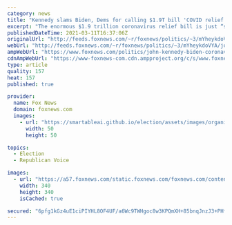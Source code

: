 ```yaml
---
category: news
title: "Kennedy slams Biden, Dems for calling $1.9T bill 'COVID relief': 'Right, and the stripper really likes you'"
excerpt: "The enormous $1.9 trillion coronavirus relief bill is just “spending porn,” Sen. John Kennedy, R-La., said on Thursday."
publishedDateTime: 2021-03-11T16:37:06Z
originalUrl: "http://feeds.foxnews.com/~r/foxnews/politics/~3/mYheykdoVYA/john-kennedy-biden-coronavirus-relief-bill-stripper"
webUrl: "http://feeds.foxnews.com/~r/foxnews/politics/~3/mYheykdoVYA/john-kennedy-biden-coronavirus-relief-bill-stripper"
ampWebUrl: "https://www.foxnews.com/politics/john-kennedy-biden-coronavirus-relief-bill-stripper.amp"
cdnAmpWebUrl: "https://www-foxnews-com.cdn.ampproject.org/c/s/www.foxnews.com/politics/john-kennedy-biden-coronavirus-relief-bill-stripper.amp"
type: article
quality: 157
heat: 157
published: true

provider:
  name: Fox News
  domain: foxnews.com
  images:
    - url: "https://smartableai.github.io/election/assets/images/organizations/foxnews.com-50x50.jpg"
      width: 50
      height: 50

topics:
  - Election
  - Republican Voice

images:
  - url: "https://a57.foxnews.com/static.foxnews.com/foxnews.com/content/uploads/2020/10/340/340/image-5.png?ve=1&tl=1"
    width: 340
    height: 340
    isCached: true

secured: "6pfg1kGz4uE1ciPIYHL8OF4UF/a6Wc9TWHgoc8w3KPQmXH+85bnqJnzJ3+PHf2Gt21Cfgy22fmFVFlyejcaQqEU6fdBZpn0p+S1dYpnpcESFWfdIalJ0uJZlofxecIw464aqcQ3KTy0hQn+6WsKOwXW3kWUt6hafJ+1x28zNTwHlwhQitBPe6B8Xk3Gs4luxyVPJEgqef8GaQKezTwcWOJo1yPC7o1KS63tlEq21sgRmDdDGuRN9nIkIAqJXU4tpRkLLfflXr/RA39zKyJf+4VJVn/mYWNGS36IBr0CkzUTKMdg1k+CpBkNKpMISHTYmB4b8GB+93YbDLY4htEUgDDM8AsZe4z/uEdbNHiwPwmM=;eMJtZ0QOGVqHRIKafGL4hA=="
---
```


